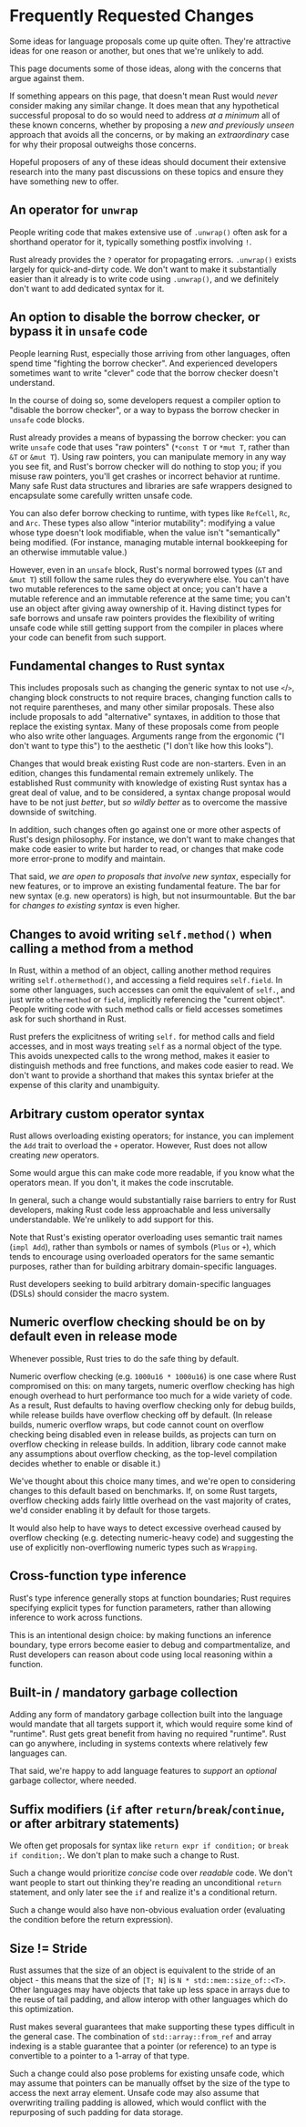 # Frequently Requested Changes

Some ideas for language proposals come up quite often. They're attractive ideas
for one reason or another, but ones that we're unlikely to add.

This page documents some of those ideas, along with the concerns that argue
against them.

If something appears on this page, that doesn't mean Rust would *never*
consider making any similar change. It does mean that any hypothetical
successful proposal to do so would need to address *at a minimum* all of these
known concerns, whether by proposing a *new and previously unseen* approach
that avoids all the concerns, or by making an *extraordinary* case for why
their proposal outweighs those concerns.

Hopeful proposers of any of these ideas should document their extensive
research into the many past discussions on these topics and ensure they have
something new to offer.

## An operator for `unwrap`

People writing code that makes extensive use of `.unwrap()` often ask for a
shorthand operator for it, typically something postfix involving `!`.

Rust already provides the `?` operator for propagating errors. `.unwrap()`
exists largely for quick-and-dirty code. We don't want to make it substantially
easier than it already is to write code using `.unwrap()`, and we definitely
don't want to add dedicated syntax for it.

## An option to disable the borrow checker, or bypass it in `unsafe` code

People learning Rust, especially those arriving from other languages, often
spend time "fighting the borrow checker". And experienced developers sometimes
want to write "clever" code that the borrow checker doesn't understand.

In the course of doing so, some developers request a compiler option to
"disable the borrow checker", or a way to bypass the borrow checker in `unsafe`
code blocks.

Rust already provides a means of bypassing the borrow checker: you can write
`unsafe` code that uses "raw pointers" (`*const T` or `*mut T`, rather than
`&T` or `&mut T`). Using raw pointers, you can manipulate memory in any way you
see fit, and Rust's borrow checker will do nothing to stop you; if you misuse
raw pointers, you'll get crashes or incorrect behavior at runtime. Many safe
Rust data structures and libraries are safe wrappers designed to encapsulate
some carefully written unsafe code.

You can also defer borrow checking to runtime, with types like `RefCell`, `Rc`,
and `Arc`. These types also allow "interior mutability": modifying a value
whose type doesn't look modifiable, when the value isn't "semantically" being
modified. (For instance, managing mutable internal bookkeeping for an otherwise
immutable value.)

However, even in an `unsafe` block, Rust's normal borrowed types (`&T` and
`&mut T`) still follow the same rules they do everywhere else. You can't have
two mutable references to the same object at once; you can't have a mutable
reference and an immutable reference at the same time; you can't use an object
after giving away ownership of it. Having distinct types for safe borrows and
unsafe raw pointers provides the flexibility of writing unsafe code while still
getting support from the compiler in places where your code can benefit from
such support.

## Fundamental changes to Rust syntax

This includes proposals such as changing the generic syntax to not use `<`/`>`,
changing block constructs to not require braces, changing function calls to not
require parentheses, and many other similar proposals. These also include
proposals to add "alternative" syntaxes, in addition to those that replace the
existing syntax. Many of these proposals come from people who also write other
languages. Arguments range from the ergonomic ("I don't want to type this") to
the aesthetic ("I don't like how this looks").

Changes that would break existing Rust code are non-starters. Even in an
edition, changes this fundamental remain extremely unlikely. The established
Rust community with knowledge of existing Rust syntax has a great deal of
value, and to be considered, a syntax change proposal would have to be not just
*better*, but *so wildly better* as to overcome the massive downside of
switching.

In addition, such changes often go against one or more other aspects of Rust's
design philosophy. For instance, we don't want to make changes that make code
easier to write but harder to read, or changes that make code more error-prone
to modify and maintain.

That said, *we are open to proposals that involve new syntax*, especially for
new features, or to improve an existing fundamental feature. The bar for new
syntax (e.g. new operators) is high, but not insurmountable. But the bar for
*changes to existing syntax* is even higher.

## Changes to avoid writing `self.method()` when calling a method from a method

In Rust, within a method of an object, calling another method requires writing
`self.othermethod()`, and accessing a field requires `self.field`. In some
other languages, such accesses can omit the equivalent of `self.`, and just
write `othermethod` or `field`, implicitly referencing the "current object".
People writing code with such method calls or field accesses sometimes ask for
such shorthand in Rust.

Rust prefers the explicitness of writing `self.` for method calls and field
accesses, and in most ways treating `self` as a normal object of the type. This
avoids unexpected calls to the wrong method, makes it easier to distinguish
methods and free functions, and makes code easier to read. We don't want to
provide a shorthand that makes this syntax briefer at the expense of this
clarity and unambiguity.

## Arbitrary custom operator syntax

Rust allows overloading existing operators; for instance, you can implement the
`Add` trait to overload the `+` operator. However, Rust does not allow creating
*new* operators.

Some would argue this can make code more readable, if you know what the
operators mean. If you don't, it makes the code inscrutable.

In general, such a change would substantially raise barriers to entry for Rust
developers, making Rust code less approachable and less universally
understandable. We're unlikely to add support for this.

Note that Rust's existing operator overloading uses semantic trait names (`impl
Add`), rather than symbols or names of symbols (`Plus` or `+`), which tends to
encourage using overloaded operators for the same semantic purposes, rather
than for building arbitrary domain-specific languages.

Rust developers seeking to build arbitrary domain-specific languages (DSLs)
should consider the macro system.

## Numeric overflow checking should be on by default even in release mode

Whenever possible, Rust tries to do the safe thing by default.

Numeric overflow checking (e.g. `1000u16 * 1000u16`) is one case where Rust
compromised on this: on many targets, numeric overflow checking has high enough
overhead to hurt performance too much for a wide variety of code. As a result,
Rust defaults to having overflow checking only for debug builds, while release
builds have overflow checking off by default. (In release builds, numeric
overflow wraps, but code cannot count on overflow checking being disabled even
in release builds, as projects can turn on overflow checking in release builds.
In addition, library code cannot make any assumptions about overflow checking,
as the top-level compilation decides whether to enable or disable it.)

We've thought about this choice many times, and we're open to considering
changes to this default based on benchmarks. If, on some Rust targets, overflow
checking adds fairly little overhead on the vast majority of crates, we'd
consider enabling it by default for those targets.

It would also help to have ways to detect excessive overhead caused by overflow
checking (e.g. detecting numeric-heavy code) and suggesting the use of
explicitly non-overflowing numeric types such as `Wrapping`.

## Cross-function type inference

Rust's type inference generally stops at function boundaries; Rust requires
specifying explicit types for function parameters, rather than allowing
inference to work across functions.

This is an intentional design choice: by making functions an inference
boundary, type errors become easier to debug and compartmentalize, and Rust
developers can reason about code using local reasoning within a function.

## Built-in / mandatory garbage collection

Adding any form of mandatory garbage collection built into the language would
mandate that all targets support it, which would require some kind of
"runtime". Rust gets great benefit from having no required "runtime". Rust can
go anywhere, including in systems contexts where relatively few languages can.

That said, we're happy to add language features to *support* an *optional*
garbage collector, where needed.

## Suffix modifiers (`if` after `return`/`break`/`continue`, or after arbitrary statements)

We often get proposals for syntax like `return expr if condition;` or
`break if condition;`. We don't plan to make such a change to Rust.

Such a change would prioritize *concise* code over *readable* code. We don't
want people to start out thinking they're reading an unconditional `return`
statement, and only later see the `if` and realize it's a conditional return.

Such a change would also have non-obvious evaluation order (evaluating the
condition before the return expression).

## Size != Stride

Rust assumes that the size of an object is equivalent to the stride of an object -
this means that the size of `[T; N]` is `N * std::mem::size_of::<T>`. Other languages
may have objects that take up less space in arrays due to the reuse of tail
padding, and allow interop with other languages which do this optimization.

Rust makes several guarantees that make supporting these types difficult in the general case.
The combination of `std::array::from_ref` and array indexing is a stable guarantee that a pointer
(or reference) to an type is convertible to a pointer to a 1-array of that type.

Such a change could also pose problems for existing unsafe code, which may assume that pointers
can be manually offset by the size of the type to access the next array element. Unsafe
code may also assume that overwriting trailing padding is allowed, which would conflict with
the repurposing of such padding for data storage.
